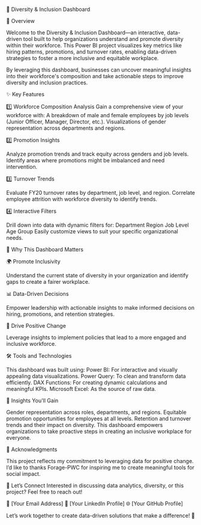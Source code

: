 🌟 Diversity & Inclusion Dashboard

📌 Overview

Welcome to the Diversity & Inclusion Dashboard—an interactive, data-driven tool built to help organizations understand and promote diversity within their workforce. This Power BI project visualizes key metrics like hiring patterns, promotions, and turnover rates, enabling data-driven strategies to foster a more inclusive and equitable workplace.

By leveraging this dashboard, businesses can uncover meaningful insights into their workforce's composition and take actionable steps to improve diversity and inclusion practices.

✨ Key Features

1️⃣ Workforce Composition Analysis
Gain a comprehensive view of your workforce with:
A breakdown of male and female employees by job levels (Junior Officer, Manager, Director, etc.).
Visualizations of gender representation across departments and regions.

2️⃣ Promotion Insights

Analyze promotion trends and track equity across genders and job levels.
Identify areas where promotions might be imbalanced and need intervention.

3️⃣ Turnover Trends

Evaluate FY20 turnover rates by department, job level, and region.
Correlate employee attrition with workforce diversity to identify trends.

4️⃣ Interactive Filters

Drill down into data with dynamic filters for:
Department
Region
Job Level
Age Group
Easily customize views to suit your specific organizational needs.

🎯 Why This Dashboard Matters

🌍 Promote Inclusivity

Understand the current state of diversity in your organization and identify gaps to create a fairer workplace.

📊 Data-Driven Decisions

Empower leadership with actionable insights to make informed decisions on hiring, promotions, and retention strategies.

🚀 Drive Positive Change

Leverage insights to implement policies that lead to a more engaged and inclusive workforce.

🛠 Tools and Technologies

This dashboard was built using:
Power BI: For interactive and visually appealing data visualizations.
Power Query: To clean and transform data efficiently.
DAX Functions: For creating dynamic calculations and meaningful KPIs.
Microsoft Excel: As the source of raw data.

📜 Insights You'll Gain

Gender representation across roles, departments, and regions.
Equitable promotion opportunities for employees at all levels.
Retention and turnover trends and their impact on diversity.
This dashboard empowers organizations to take proactive steps in creating an inclusive workplace for everyone.

🙌 Acknowledgments

This project reflects my commitment to leveraging data for positive change. I’d like to thanks Forage-PWC for inspiring me to create meaningful tools for social impact.

📌 Let’s Connect
Interested in discussing data analytics, diversity, or this project? Feel free to reach out!

📧 [Your Email Address]
🔗 [Your LinkedIn Profile]
🌐 [Your GitHub Profile]

Let’s work together to create data-driven solutions that make a difference! 🌟
